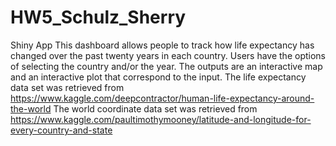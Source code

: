 # HW5_Schulz_Sherry
Shiny App
This dashboard allows people to track how life expectancy has changed over the past twenty years in each country. Users have the options of selecting the country and/or the year. The outputs are an interactive map and an interactive plot that correspond to the input. 
The life expectancy data set was retrieved from https://www.kaggle.com/deepcontractor/human-life-expectancy-around-the-world
The world coordinate data set was retrieved from https://www.kaggle.com/paultimothymooney/latitude-and-longitude-for-every-country-and-state
